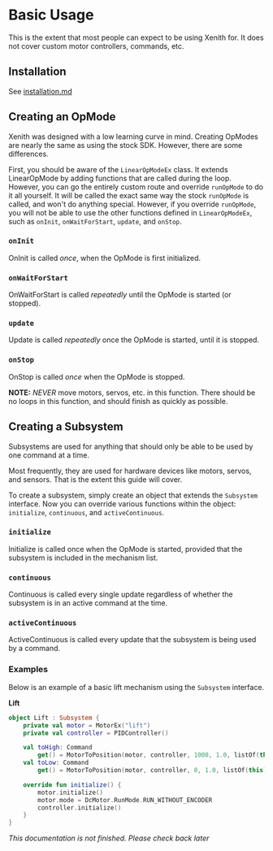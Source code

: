 # Basic Usage

This is the extent that most people can expect to be using Xenith for. It does not cover custom motor
controllers, commands, etc.

## Installation

See [installation.md](https://github.com/rowan-mcalpin/xenith/blob/main/docs/pages/installation.md)

## Creating an OpMode

Xenith was designed with a low learning curve in mind. Creating OpModes are nearly the same as using
the stock SDK. However, there are some differences.

First, you should be aware of the `LinearOpModeEx` class. It extends LinearOpMode by adding functions
that are called during the loop. However, you can go the entirely custom route and override `runOpMode`
to do it all yourself. It will be called the exact same way the stock `runOpMode` is called, and
won't do anything special. However, if you override `runOpMode`, you will not be able to use the
other functions defined in `LinearOpModeEx`, such as `onInit`, `onWaitForStart`, `update`, and
`onStop`.

### `onInit`

OnInit is called *once*, when the OpMode is first initialized.

### `onWaitForStart`

OnWaitForStart is called *repeatedly* until the OpMode is started (or stopped).

### `update`

Update is called *repeatedly* once the OpMode is started, until it is stopped.

### `onStop`

OnStop is called *once* when the OpMode is stopped. 

**NOTE:** *NEVER* move motors, servos, etc. in this function. There should be no loops in this function,
and should finish as quickly as possible. 

## Creating a Subsystem

Subsystems are used for anything that should only be able to be used by one command at a time.

Most frequently, they are used for hardware devices like motors, servos, and sensors. That is the
extent this guide will cover. 

To create a subsystem, simply create an object that extends the `Subsystem` interface. Now you can override
various functions within the object: `initialize`, `continuous`, and `activeContinuous`. 

### `initialize`

Initialize is called once when the OpMode is started, provided that the subsystem is included in the
mechanism list. 

### `continuous`

Continuous is called every single update regardless of whether the subsystem is in an active command
at the time.

### `activeContinuous`

ActiveContinuous is called every update that the subsystem is being used by a command.

### Examples

Below is an example of a basic lift mechanism using the `Subsystem` interface.

**Lift**
```kotlin
object Lift : Subsystem {
    private val motor = MotorEx("lift")
    private val controller = PIDController()

    val toHigh: Command
        get() = MotorToPosition(motor, controller, 1000, 1.0, listOf(this))
    val toLow: Command
        get() = MotorToPosition(motor, controller, 0, 1.0, listOf(this))

    override fun initialize() {
        motor.initialize()
        motor.mode = DcMotor.RunMode.RUN_WITHOUT_ENCODER
        controller.initialize()
    }
}
```


*This documentation is not finished. Please check back later*